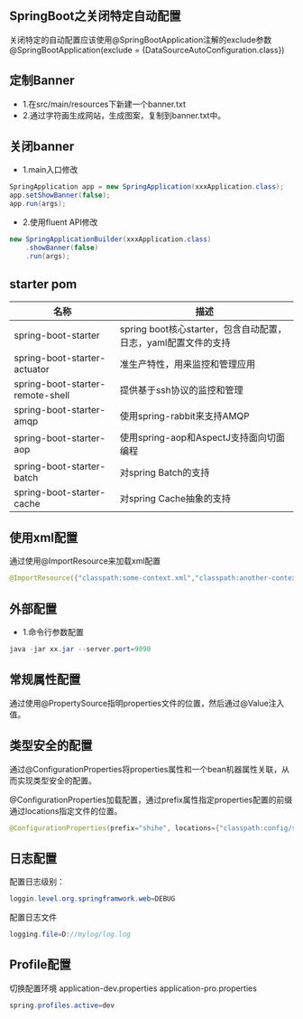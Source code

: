 ## SpringBoot之关闭特定自动配置

关闭特定的自动配置应该使用@SpringBootApplication注解的exclude参数
@SpringBootApplication(exclude = {DataSourceAutoConfiguration.class})

## 定制Banner
- 1.在src/main/resources下新建一个banner.txt
- 2.通过字符画生成网站，生成图案，复制到banner.txt中。

## 关闭banner
- 1.main入口修改
```java
SpringApplication app = new SpringApplication(xxxApplication.class);
app.setShowBanner(false);
app.run(args);
```
- 2.使用fluent API修改
```java
new SpringApplicationBuilder(xxxApplication.class)
    .showBanner(false)
    .run(args);
```
## starter pom

|  名称   | 描述  |
|  ----  | ----  |
| spring-boot-starter  | spring boot核心starter，包含自动配置，日志，yaml配置文件的支持 |
| spring-boot-starter-actuator  | 准生产特性，用来监控和管理应用 |
| spring-boot-starter-remote-shell  | 提供基于ssh协议的监控和管理 |
| spring-boot-starter-amqp  | 使用spring-rabbit来支持AMQP |
| spring-boot-starter-aop  | 使用spring-aop和AspectJ支持面向切面编程 |
| spring-boot-starter-batch  | 对spring Batch的支持 |
| spring-boot-starter-cache  | 对spring Cache抽象的支持 |


## 使用xml配置
通过使用@ImportResource来加载xml配置
```java
@ImportResource({"classpath:some-context.xml","classpath:another-context.xml"})
```

## 外部配置
- 1.命令行参数配置
```java
java -jar xx.jar --server.port=9090
```

## 常规属性配置
通过使用@PropertySource指明properties文件的位置，然后通过@Value注入值。

## 类型安全的配置
通过@ConfigurationProperties将properties属性和一个bean机器属性关联，从而实现类型安全的配置。

@ConfigurationProperties加载配置，通过prefix属性指定properties配置的前缀
通过locations指定文件的位置。
```java
@ConfigurationProperties(prefix="shihe", locations={"classpath:config/shihe.properties"})
```

## 日志配置
配置日志级别：
```java
loggin.level.org.springframwork.web=DEBUG
```
配置日志文件
```java
logging.file=D://mylog/log.log
```
## Profile配置
切换配置环境
application-dev.properties
application-pro.properties
```java
spring.profiles.active=dev
```


